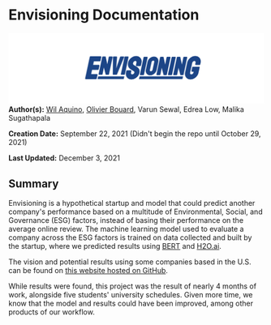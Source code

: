 # Envisioning Documentation

![Envisioning](img/env_logo.png)
**Author(s):** <medium><a href='https://github.com/pentagramswheel'>Wil Aquino</a></medium>, <medium><a href='https://github.com/loier13'>Olivier Bouard</a></medium>, Varun Sewal, Edrea Low, Malika Sugathapala

**Creation Date:** September 22, 2021 (Didn't begin the repo until October 29, 2021)

**Last Updated:** December 3, 2021




## Summary
Envisioning is a hypothetical startup and model that could predict another company's performance based on a multitude of Environmental, Social, and Governance (ESG) factors, instead of basing their performance on the average online review. The machine learning model used to evaluate a company across the ESG factors is trained on data collected and built by the startup, where we predicted results using <medium><a href='https://github.com/pentagramswheel/envisioning/blob/main/classifier-and-sentiment/review_classifier_BERT.ipynb'>BERT</a></medium> and <medium><a href='https://h2o.ai/'>H2O.ai</a></medium>.

The vision and potential results using some companies based in the U.S. can be found on <medium><a href='https://loier13.github.io/envisioning.github.io/'>this website hosted on GitHub</a></medium>.

While results were found, this project was the result of nearly 4 months of work, alongside five students' university schedules. Given more time, we know that the model and results could have been improved, among other products of our workflow.
